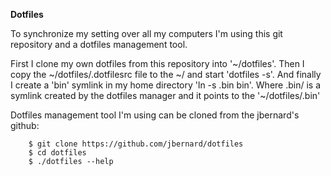 **Dotfiles**

To synchronize my setting over all my computers I'm using this git repository and a dotfiles management tool.

First I clone my own dotfiles from this repository into '~/dotfiles'. Then I copy the ~/dotfiles/.dotfilesrc file to the ~/ and start 'dotfiles -s'. And finally I create a 'bin' symlink in my home directory 'ln -s .bin bin'. Where .bin/ is a symlink created by the dotfiles manager and it points to the '~/dotfiles/.bin'

Dotfiles management tool I'm using can be cloned from the jbernard's github:
```
    $ git clone https://github.com/jbernard/dotfiles
    $ cd dotfiles
    $ ./dotfiles --help
```

